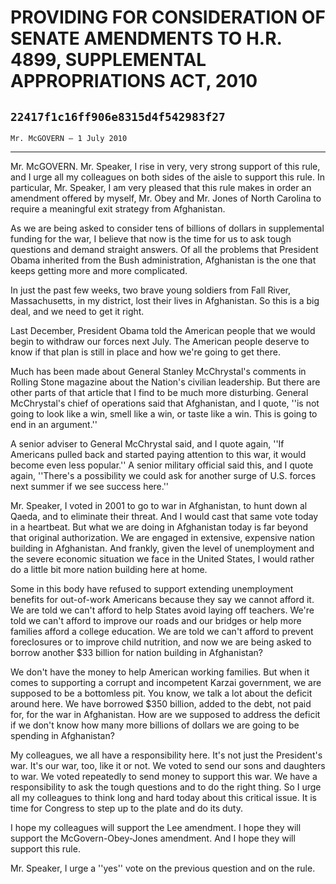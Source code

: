 # PROVIDING FOR CONSIDERATION OF SENATE AMENDMENTS TO H.R. 4899,  SUPPLEMENTAL APPROPRIATIONS ACT, 2010
## `22417f1c16ff906e8315d4f542983f27`
`Mr. McGOVERN — 1 July 2010`

---


Mr. McGOVERN. Mr. Speaker, I rise in very, very strong support of 
this rule, and I urge all my colleagues on both sides of the aisle to 
support this rule. In particular, Mr. Speaker, I am very pleased that 
this rule makes in order an amendment offered by myself, Mr. Obey and 
Mr. Jones of North Carolina to require a meaningful exit strategy from 
Afghanistan.

As we are being asked to consider tens of billions of dollars in 
supplemental funding for the war, I believe that now is the time for us 
to ask tough questions and demand straight answers. Of all the problems 
that President Obama inherited from the Bush administration, 
Afghanistan is the one that keeps getting more and more complicated.

In just the past few weeks, two brave young soldiers from Fall River, 
Massachusetts, in my district, lost their lives in Afghanistan. So this 
is a big deal, and we need to get it right.

Last December, President Obama told the American people that we would 
begin to withdraw our forces next July. The American people deserve to 
know if that plan is still in place and how we're going to get there.

Much has been made about General Stanley McChrystal's comments in 
Rolling Stone magazine about the Nation's civilian leadership. But 
there are other parts of that article that I find to be much more 
disturbing. General McChrystal's chief of operations said that 
Afghanistan, and I quote, ''is not going to look like a win, smell like 
a win, or taste like a win. This is going to end in an argument.''

A senior adviser to General McChrystal said, and I quote again, ''If 
Americans pulled back and started paying attention to this war, it 
would become even less popular.'' A senior military official said this, 
and I quote again, ''There's a possibility we could ask for another 
surge of U.S. forces next summer if we see success here.''

Mr. Speaker, I voted in 2001 to go to war in Afghanistan, to hunt 
down al Qaeda, and to eliminate their threat. And I would cast that 
same vote today in a heartbeat. But what we are doing in Afghanistan 
today is far beyond that original authorization. We are engaged in 
extensive, expensive nation building in Afghanistan. And frankly, given 
the level of unemployment and the severe economic situation we face in 
the United States, I would rather do a little bit more nation building 
here at home.

Some in this body have refused to support extending unemployment 
benefits for out-of-work Americans because they say we cannot afford 
it. We are told we can't afford to help States avoid laying off 
teachers. We're told we can't afford to improve our roads and our 
bridges or help more families afford a college education. We are told 
we can't afford to prevent foreclosures or to improve child nutrition, 
and now we are being asked to borrow another $33 billion for nation 
building in Afghanistan?

We don't have the money to help American working families. But when 
it comes to supporting a corrupt and incompetent Karzai government, we 
are supposed to be a bottomless pit. You know, we talk a lot about the 
deficit around here. We have borrowed $350 billion, added to the debt, 
not paid for, for the war in Afghanistan. How are we supposed to 
address the deficit if we don't know how many more billions of dollars 
we are going to be spending in Afghanistan?

My colleagues, we all have a responsibility here. It's not just the 
President's war. It's our war, too, like it or not. We voted to send 
our sons and daughters to war. We voted repeatedly to send money to 
support this war. We have a responsibility to ask the tough questions 
and to do the right thing. So I urge all my colleagues to think long 
and hard today about this critical issue. It is time for Congress to 
step up to the plate and do its duty.

I hope my colleagues will support the Lee amendment. I hope they will 
support the McGovern-Obey-Jones amendment. And I hope they will support 
this rule.

Mr. Speaker, I urge a ''yes'' vote on the previous question and on 
the rule.